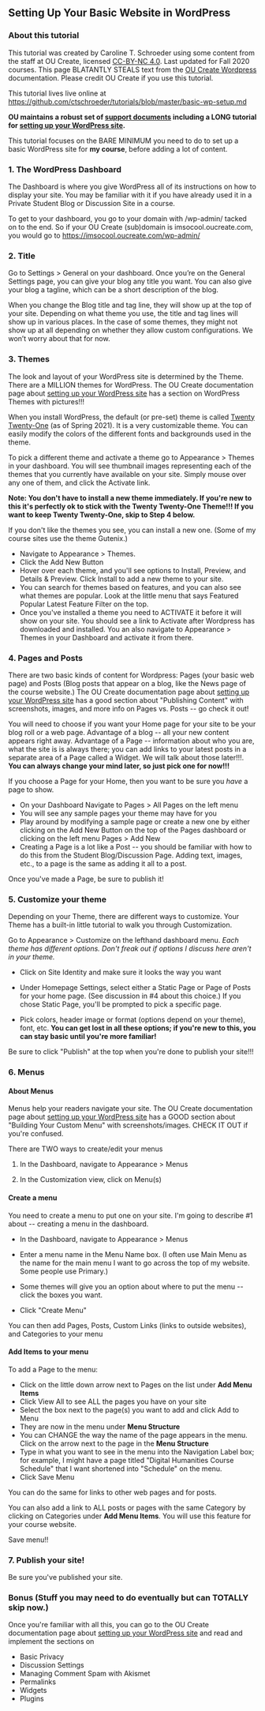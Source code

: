 ## Setting Up Your Basic Website in WordPress

### About this tutorial

This tutorial was created by Caroline T. Schroeder using some content from the staff at OU Create, licensed [CC-BY-NC 4.0](https://creativecommons.org/licenses/by-nc/4.0/). Last updated for Fall 2020 courses.  This page BLATANTLY STEALS text from the [OU Create Wordpress](https://create.ou.edu/docs/web-apps/wordpress/) documentation. Please credit OU Create if you use this tutorial.

This tutorial lives live online at https://github.com/ctschroeder/tutorials/blob/master/basic-wp-setup.md

**OU maintains a robust set of [support documents](https://create.ou.edu/docs/) including a LONG tutorial for [setting up your WordPress site](https://create.ou.edu/docs/web-apps/wordpress/).**

This tutorial focuses on the BARE MINIMUM you need to do to set up a basic WordPress site for **my course**, before adding a lot of content.

### 1. The WordPress Dashboard

The Dashboard is where you give WordPress all of its instructions on how to display your site.  You may be familiar with it if you have already used it in a Private Student Blog or Discussion Site in a course.

To get to your dashboard, you go to your domain with /wp-admin/ tacked on to the end.  So if your OU Create (sub)domain is imsocool.oucreate.com, you would go to https://imsocool.oucreate.com/wp-admin/

### 2. Title

Go to Settings > General on your dashboard. Once you’re on the General Settings page, you can give your blog any title you want. You can also give your blog a tagline, which can be a short description of the blog.

When you change the Blog title and tag line, they will show up at the top of your site. Depending on what theme you use, the title and tag lines will show up in various places. In the case of some themes, they might not show up at all depending on whether they allow custom configurations. We won’t worry about that for now.

### 3. Themes

The look and layout of your WordPress site is determined by the Theme.  There are a MILLION themes for WordPress. The OU Create documentation page about [setting up your WordPress site](https://create.ou.edu/docs/web-apps/wordpress/) has a section on WordPress Themes with pictures!!!

When you install WordPress, the default (or pre-set) theme is called [Twenty Twenty-One](https://wordpress.org/themes/twentytwentyone/) (as of Spring 2021). It is a very customizable theme. You can easily modify the colors of the different fonts and backgrounds used in the theme.

To pick a different theme and activate a theme go to Appearance > Themes in your dashboard.  You will see thumbnail images representing each of the themes that you currently have available on your site. Simply mouse over any one of them, and click the Activate link.

**Note: You don't have to install a new theme immediately. If you're new to this it's perfectly ok to stick with the Twenty Twenty-One Theme!!! If you want to keep Twenty Twenty-One, skip to Step 4 below.**

If you don't like the themes you see, you can install a new one. (Some of my course sites use the theme Gutenix.)

- Navigate to Appearance > Themes. 
- Click the Add New Button
- Hover over each theme, and you'll see options to Install, Preview, and Details & Preview. Click Install to add a new theme to your site.
- You can search for themes based on features, and you can also see what themes are popular. Look at the little menu that says Featured Popular Latest Feature Filter on the top.
- Once you've installed a theme you need to ACTIVATE it before it will show on your site.  You should see a link to Activate after Wordpress has downloaded and installed. You an also navigate to Appearance > Themes in your Dashboard and activate it from there.

### 4. Pages and Posts

There are two basic kinds of content for Wordpress: Pages (your basic web page) and Posts (Blog posts that appear on a blog, like the News page of the course website.) The OU Create documentation page about [setting up your WordPress site](https://create.ou.edu/docs/web-apps/wordpress/) has a good section about "Publishing Content" with screenshots, images, and more info on Pages vs. Posts -- go check it out!

You will need to choose if you want your Home page for your site to be your blog roll or a web page. Advantage of a blog -- all your new content appears right away. Advantage of a Page -- information about who you are, what the site is is always there; you can add links to your latest posts in a separate area of a Page called a Widget. We will talk about those later!!!. **You can always change your mind later, so just pick one for now!!!**

If you choose a Page for your Home, then you want to be sure you *have* a page to show. 
- On your Dashboard Navigate to Pages > All Pages on the left menu 
- You will see any sample pages your theme may have for you
- Play around by modifying a sample page or create a new one by either clicking on the Add New Button on the top of the Pages dashboard or clicking on the left menu Pages > Add New
- Creating a Page is a lot like a Post -- you should be familiar with how to do this from the Student Blog/Discussion Page. Adding text, images, etc., to a page is the same as adding it all to a post.

Once you've made a Page, be sure to publish it! 

### 5. Customize your theme

Depending on your Theme, there are different ways to customize. Your Theme has a built-in little tutorial to walk you through Customization. 

Go to Appearance > Customize on the lefthand dashboard menu. *Each theme has different options. Don't freak out if options I discuss here aren't in your theme.* 

- Click on Site Identity and make sure it looks the way you want

- Under Homepage Settings, select either a Static Page or Page of Posts for your home page. (See discussion in #4 about this choice.) If you chose Static Page, you'll be prompted to pick a specific page.

- Pick colors, header image or format (options depend on your theme), font, etc.  **You can get lost in all these options; if you're new to this, you can stay basic until you're more familiar!**

Be sure to click "Publish" at the top when you're done to publish your site!!!

### 6. Menus

#### About Menus

Menus help your readers navigate your site.  The OU Create documentation page about [setting up your WordPress site](https://create.ou.edu/docs/web-apps/wordpress/) has a GOOD section about "Building Your Custom Menu" with screenshots/images. CHECK IT OUT if you're confused.

There are TWO ways to create/edit your menus

1. In the Dashboard, navigate to Appearance > Menus

2. In the Customization view, click on Menu(s)

#### Create a menu

You need to create a menu to put one on your site. I'm going to describe #1 about -- creating a menu in the dashboard.

- In the Dashboard, navigate to Appearance > Menus

- Enter a menu name in the Menu Name box. (I often use Main Menu as the name for the main menu I want to go across the top of my website. Some people use Primary.)

- Some themes will give you an option about where to put the menu -- click the boxes you want.

- Click "Create Menu"

You can then add Pages, Posts, Custom Links (links to outside websites), and Categories to your menu

#### Add Items to your menu

To add a Page to the menu:

- Click on the little down arrow next to Pages on the list under **Add Menu Items**
- Click View All to see ALL the pages you have on your site
- Select the box next to the page(s) you want to add and click Add to Menu
- They are now in the menu under **Menu Structure**
- You can CHANGE the way the name of the page appears in the menu. Click on the arrow next to the page in the **Menu Structure**
- Type in what you want to see in the menu into the Navigation Label box; for example, I might have a page titled "Digital Humanities Course Schedule" that I want shortened into "Schedule" on the menu. 
- Click Save Menu

You can do the same for links to other web pages and for posts.

You can also add a link to ALL posts or pages with the same Category by clicking on Categories under **Add Menu Items**. You will use this feature for your course website.

Save menu!!

### 7. Publish your site!

Be sure you've published your site.

### Bonus (Stuff you may need to do eventually but can TOTALLY skip now.)
Once you're familiar with all this, you can go to the OU Create documentation page about [setting up your WordPress site](https://create.ou.edu/docs/web-apps/wordpress/) and read and implement the sections on
- Basic Privacy
- Discussion Settings
- Managing Comment Spam with Akismet
- Permalinks
- Widgets
- Plugins
